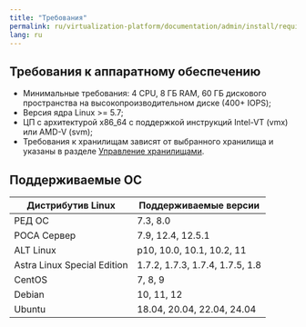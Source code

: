 ```yaml
---
title: "Требования"
permalink: ru/virtualization-platform/documentation/admin/install/requirements.html
lang: ru
---
```


## Требования к аппаратному обеспечению

- Минимальные требования: 4 CPU, 8 ГБ RAM, 60 ГБ дискового пространства на высокопроизводительном диске (400+ IOPS);
- Версия ядра Linux >= 5.7;
- ЦП с архитектурой x86_64 с поддержкой инструкций Intel-VT (vmx) или AMD-V (svm);
- Требования к хранилищам зависят от выбранного хранилища и указаны в разделе [Управление хранилищами](./../platform-management/storage/supported-storage.html).


## Поддерживаемые ОС

| Дистрибутив Linux           | Поддерживаемые версии           |
| --------------------------- | ------------------------------- |
| РЕД ОС                      | 7.3, 8.0                        |
| РОСА Сервер                 | 7.9, 12.4, 12.5.1               |
| ALT Linux                   | p10, 10.0, 10.1, 10.2, 11       |
| Astra Linux Special Edition | 1.7.2, 1.7.3, 1.7.4, 1.7.5, 1.8 |
| CentOS                      | 7, 8, 9                         |
| Debian                      | 10, 11, 12                      |
| Ubuntu                      | 18.04, 20.04, 22.04, 24.04      |
